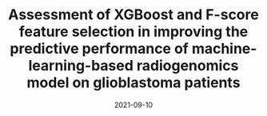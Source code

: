 ---
title: Assessment of XGBoost and F-score feature selection in improving the predictive performance of machine-learning-based radiogenomics model on glioblastoma patients
collection: talks
type: "Conference Talk"
permalink: /talks/2021-09-10-ASMRM
venue: "ASMRM/JSMRM-KSMRM/JPC Session"
date: 2021-09-10
location: "Yokohama, Japan"
---